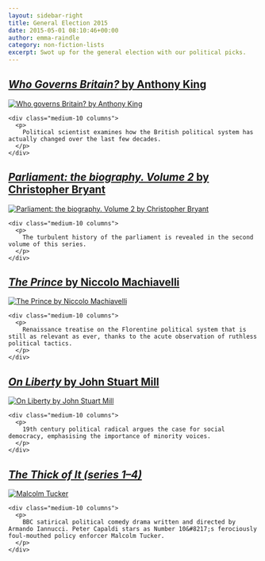 ```yaml
---
layout: sidebar-right
title: General Election 2015
date: 2015-05-01 08:10:46+00:00
author: emma-raindle
category: non-fiction-lists
excerpt: Swot up for the general election with our political picks.
---
```

<div class="bf-teaser">
  <h2>
    <a href="https://suffolk.spydus.co.uk/cgi-bin/spydus.exe/ENQ/OPAC/BIBENQ/6273704?QRY=CTIBIB%3C%20IRN(47618437)&QRYTEXT=Who%20governs%20Britain%3F"><cite>Who Governs Britain?</cite> by Anthony King</a>
  </h2>

  <div class="row">
    <div class="medium-2 columns">
      <a href="https://suffolk.spydus.co.uk/cgi-bin/spydus.exe/ENQ/OPAC/BIBENQ/6273704?QRY=CTIBIB%3C%20IRN(47618437)&QRYTEXT=Who%20governs%20Britain%3F"><img class="alignnone" src="http://suffolklibraries.co.uk/wp-content/uploads/2015/04/whogovernsbritain.jpg" alt="Who governs Britain? by Anthony King" /></a>
    </div>

    <div class="medium-10 columns">
      <p>
        Political scientist examines how the British political system has actually changed over the last few decades.
      </p>
    </div>
  </div>
</div>

<div class="bf-teaser">
  <h2>
    <a href="https://suffolk.spydus.co.uk/cgi-bin/spydus.exe/ENQ/OPAC/BIBENQ/3132900?QRY=CTIBIB%3C%20IRN(39260423)&QRYTEXT=Parliament%20%3A%20the%20biography.%20Volume%202"><cite>Parliament: the biography. Volume 2</cite> by Christopher Bryant</a>
  </h2>

  <div class="row">
    <div class="medium-2 columns">
      <a href="https://suffolk.spydus.co.uk/cgi-bin/spydus.exe/ENQ/OPAC/BIBENQ/3132900?QRY=CTIBIB%3C%20IRN(39260423)&QRYTEXT=Parliament%20%3A%20the%20biography.%20Volume%202"><img class="alignnone" src="http://suffolklibraries.co.uk/wp-content/uploads/2015/04/parliamentbiography.jpg" alt="Parliament: the biography. Volume 2 by Christopher Bryant" /></a>
    </div>

    <div class="medium-10 columns">
      <p>
        The turbulent history of the parliament is revealed in the second volume of this series.
      </p>
    </div>
  </div>
</div>

<div class="bf-teaser">
  <h2>
    <a href="https://suffolk.spydus.co.uk/cgi-bin/spydus.exe/ENQ/OPAC/BIBENQ/6343218?QRY=CTIBIB%3C%20IRN(66568)&QRYTEXT=The%20prince"><cite>The Prince</cite> by Niccolo Machiavelli</a>
  </h2>

  <div class="row">
    <div class="medium-2 columns">
      <a href="https://suffolk.spydus.co.uk/cgi-bin/spydus.exe/ENQ/OPAC/BIBENQ/6343218?QRY=CTIBIB%3C%20IRN(66568)&QRYTEXT=The%20prince"><img class="alignnone" src="http://suffolklibraries.co.uk/wp-content/uploads/2015/04/theprince.jpg" alt="The Prince by Niccolo Machiavelli" /></a>
    </div>

    <div class="medium-10 columns">
      <p>
        Renaissance treatise on the Florentine political system that is still as relevant as ever, thanks to the acute observation of ruthless political tactics.
      </p>
    </div>
  </div>
</div>

<div class="bf-teaser">
  <h2>
    <a href="https://suffolk.spydus.co.uk/cgi-bin/spydus.exe/ENQ/OPAC/BIBENQ/6877768?QRY=CTIBIB%3C%20IRN(47356508)&QRYTEXT=On%20liberty%20and%20the%20subjection%20of%20wo"><cite>On Liberty</cite> by John Stuart Mill</a>
  </h2>

  <div class="row">
    <div class="medium-2 columns">
      <a href="https://suffolk.spydus.co.uk/cgi-bin/spydus.exe/ENQ/OPAC/BIBENQ/6877768?QRY=CTIBIB%3C%20IRN(47356508)&QRYTEXT=On%20liberty%20and%20the%20subjection%20of%20wo"><img class="alignnone" src="http://suffolklibraries.co.uk/wp-content/uploads/2015/04/onliberty.jpg" alt="On Liberty by John Stuart Mill" /></a>
    </div>

    <div class="medium-10 columns">
      <p>
        19th century political radical argues the case for social democracy, emphasising the importance of minority voices.
      </p>
    </div>
  </div>
</div>

<div class="bf-teaser">
  <h2>
    <a href="https://suffolk.spydus.co.uk/cgi-bin/spydus.exe/ENQ/OPAC/BIBENQ/8684364?QRY=CTIBIB%3C%20IRN%2813317174%29&#038;QRYTEXT=The%20thick%20of%20it%3A%20Series%201-4%20[videorecording]"><cite>The Thick of It (series 1&#8211;4)</cite></a>
  </h2>

  <div class="row">
    <div class="medium-2 columns">
      <a href="https://suffolk.spydus.co.uk/cgi-bin/spydus.exe/ENQ/OPAC/BIBENQ/8684364?QRY=CTIBIB%3C%20IRN%2813317174%29&#038;QRYTEXT=The%20thick%20of%20it%3A%20Series%201-4%20[videorecording]"><img class="alignnone" src="http://suffolklibraries.co.uk/wp-content/uploads/2015/05/malcolm-tucker.jpg" alt="Malcolm Tucker" /></a>
    </div>

    <div class="medium-10 columns">
      <p>
        BBC satirical political comedy drama written and directed by Armando Iannucci. Peter Capaldi stars as Number 10&#8217;s ferociously foul-mouthed policy enforcer Malcolm Tucker.
      </p>
    </div>
  </div>
</div>
